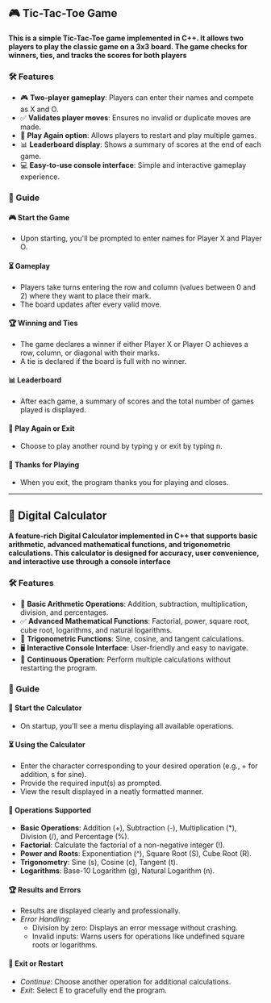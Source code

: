 ## 🎮 Tic-Tac-Toe Game

#### This is a simple Tic-Tac-Toe game implemented in C++. It allows two players to play the classic game on a 3x3 board. The game checks for winners, ties, and tracks the scores for both players

### 🛠 Features

- 🎮 **Two-player gameplay**: Players can enter their names and compete as X and O.
- ✅ **Validates player moves**: Ensures no invalid or duplicate moves are made.
- 🔁 **Play Again option**: Allows players to restart and play multiple games.
- 📊 **Leaderboard display**: Shows a summary of scores at the end of each game.
- 💻 **Easy-to-use console interface**: Simple and interactive gameplay experience.

### 📝 Guide

#### 🎮 Start the Game

- Upon starting, you'll be prompted to enter names for Player X and Player O.

#### ⏳ Gameplay

- Players take turns entering the row and column (values between 0 and 2) where they want to place their mark.
- The board updates after every valid move.

#### 🏆 Winning and Ties

- The game declares a winner if either Player X or Player O achieves a row, column, or diagonal with their marks.
- A tie is declared if the board is full with no winner.

#### 📊 Leaderboard

- After each game, a summary of scores and the total number of games played is displayed.

#### 🔄 Play Again or Exit

- Choose to play another round by typing y or exit by typing n.

#### 🙏 Thanks for Playing

- When you exit, the program thanks you for playing and closes.
------------------------------------------------------------------------------------------------------------------------------------------------



## 🧮 Digital Calculator

#### A feature-rich Digital Calculator implemented in C++ that supports basic arithmetic, advanced mathematical functions, and trigonometric calculations. This calculator is designed for accuracy, user convenience, and interactive use through a console interface

### 🛠 Features

- 🔢 **Basic Arithmetic Operations**: Addition, subtraction, multiplication, division, and percentages.
- ✅ **Advanced Mathematical Functions**: Factorial, power, square root, cube root, logarithms, and natural logarithms.
- 📐 **Trigonometric Functions**: Sine, cosine, and tangent calculations.
- 🖥 **Interactive Console Interface**: User-friendly and easy to navigate.
- 🔄 **Continuous Operation**: Perform multiple calculations without restarting the program.

### 📝 Guide

#### 🏁 Start the Calculator

- On startup, you'll see a menu displaying all available operations.

#### ⏳ Using the Calculator

- Enter the character corresponding to your desired operation (e.g., + for addition, s for sine).
- Provide the required input(s) as prompted.
- View the result displayed in a neatly formatted manner.

#### 🧮 Operations Supported

- **Basic Operations**: Addition (+), Subtraction (-), Multiplication (\*), Division (/), and Percentage (%).
- **Factorial**: Calculate the factorial of a non-negative integer (!).
- **Power and Roots**: Exponentiation (^), Square Root (S), Cube Root (R).
- **Trigonometry**: Sine (s), Cosine (c), Tangent (t).
- **Logarithms**: Base-10 Logarithm (g), Natural Logarithm (n).

#### 🏆 Results and Errors

- Results are displayed clearly and professionally.
- *Error Handling*:
  - Division by zero: Displays an error message without crashing.
  - Invalid inputs: Warns users for operations like undefined square roots or logarithms.

#### 🔄 Exit or Restart

- *Continue*: Choose another operation for additional calculations.
- *Exit*: Select E to gracefully end the program.
